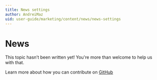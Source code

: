 ```yaml
---
title: News settings
author: AndreiMaz
uid: user-guide/marketing/content/news/news-settings
---
```

# News

This topic hasn’t been written yet! You're more than welcome to help us with that.

Learn more about how you can contribute on [GitHub](https://github.com/nopSolutions/nopCommerce-Docs/blob/master/CONTRIBUTING.md)
